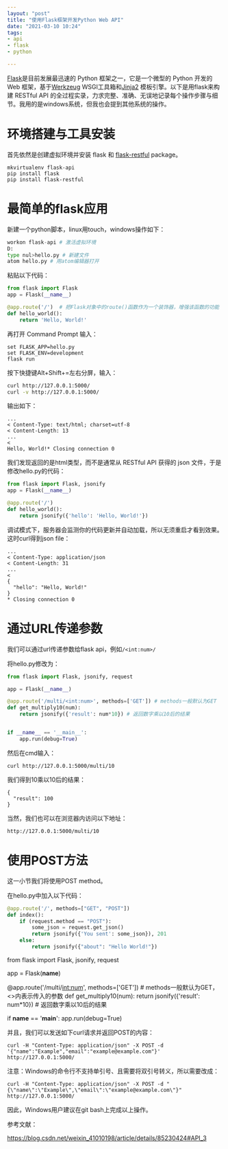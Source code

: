 ```yaml
---
layout: "post"
title: "使用Flask框架开发Python Web API"
date: "2021-03-10 10:24"
tags:
- api
- flask
- python

---
```


[Flask](https://flask.palletsprojects.com/en/1.1.x/)是目前发展最迅速的 Python 框架之一，它是一个微型的 Python 开发的 Web 框架，基于[Werkzeug](https://www.oschina.net/p/werkzeug) WSGI工具箱和[Jinja2](https://www.oschina.net/p/jinja) 模板引擎。以下是用flask来构建 RESTful API  的全过程实录，力求完整、准确、无误地记录每个操作步骤与细节。我用的是windows系统，但我也会提到其他系统的操作。

# 环境搭建与工具安装

首先依然是创建虚拟环境并安装 flask 和 [flask-restful](https://flask-restful.readthedocs.io/en/latest/) package。


```
mkvirtualenv flask-api
pip install flask
pip install flask-restful
```

# 最简单的flask应用

新建一个python脚本，linux用touch，windows操作如下：

```python
workon flask-api # 激活虚拟环境
D:
type nul>hello.py # 新建文件
atom hello.py # 用atom编辑器打开
```

粘贴以下代码：

```python
from flask import Flask
app = Flask(__name__) 

@app.route('/')  # 把Flask对象中的route()函数作为一个装饰器，增强该函数的功能
def hello_world():
    return 'Hello, World!'
```

再打开 Command Prompt 输入：

```
set FLASK_APP=hello.py
set FLASK_ENV=development
flask run
```

按下快捷键Alt+Shift+=左右分屏，输入：

```bash
curl http://127.0.0.1:5000/
curl -v http://127.0.0.1:5000/
```

输出如下：

```
...
< Content-Type: text/html; charset=utf-8
< Content-Length: 13
...
<
Hello, World!* Closing connection 0
```

我们发现返回的是html类型，而不是通常从 RESTful API 获得的 json 文件，于是修改hello.py的代码：

```python
from flask import Flask, jsonify
app = Flask(__name__)

@app.route('/')
def hello_world():
    return jsonify({'hello': 'Hello, World!'})
```

调试模式下，服务器会监测你的代码更新并自动加载，所以无须重启才看到效果。这时curl得到json file：

```
...
< Content-Type: application/json
< Content-Length: 31
...
<
{
  "hello": "Hello, World!"
}
* Closing connection 0
```

# 通过URL传递参数

我们可以通过url传递参数给flask api，例如`/<int:num>/`

将hello.py修改为：

```python
from flask import Flask, jsonify, request

app = Flask(__name__)

@app.route('/multi/<int:num>', methods=['GET']) # methods一般默认为GET
def get_multiply10(num):
    return jsonify({'result': num*10}) # 返回数字乘以10后的结果


if __name__ == '__main__':
    app.run(debug=True)
```

然后在cmd输入：

```
curl http://127.0.0.1:5000/multi/10
```

我们得到10乘以10后的结果：

```
{
  "result": 100
}
```

当然，我们也可以在浏览器内访问以下地址：

```
http://127.0.0.1:5000/multi/10
```

# 使用POST方法

这一小节我们将使用POST method。

在hello.py中加入以下代码：

```python
@app.route('/', methods=["GET", "POST"])
def index():
    if (request.method == "POST"):
        some_json = request.get_json()
        return jsonify({'You sent': some_json}), 201
    else:
        return jsonify({"about": "Hello World!"})
```

from flask import Flask, jsonify, request

app = Flask(__name__)





@app.route('/multi/<int:num>', methods=['GET']) # methods一般默认为GET，<>内表示传入的参数
def get_multiply10(num):
    return jsonify({'result': num*10}) # 返回数字乘以10后的结果

if __name__ == '__main__':
    app.run(debug=True)

并且，我们可以发送如下curl请求并返回POST的内容：

```
curl -H "Content-Type: application/json" -X POST -d '{"name":"Example","email":"example@example.com"}' http://127.0.0.1:5000/
```


注意：Windows的命令行不支持单引号、且需要将双引号转义，所以需要改成：

```
curl -H "Content-Type: application/json" -X POST -d "{\"name\":\"Example\",\"email\":\"example@example.com\"}" http://127.0.0.1:5000/
```

因此，Windows用户建议在git bash上完成以上操作。





参考文献：

https://blog.csdn.net/weixin_41010198/article/details/85230424#API_3